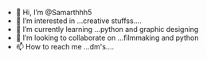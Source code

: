 - 👋 Hi, I’m @Samarthhh5
- 👀 I’m interested in ...creative stuffss....
- 🌱 I’m currently learning ...python and graphic designing
- 💞️ I’m looking to collaborate on ...filmmaking and python
- 📫 How to reach me ...dm's....


<!---
Samarthhh5/Samarthhh5 is a ✨ special ✨ repository because its `README.md` (this file) appears on your GitHub profile.
You can click the Preview link to take a look at your changes.
--->
